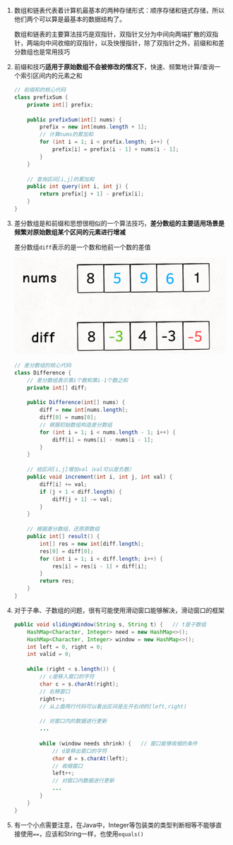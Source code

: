 1. 数组和链表代表着计算机最基本的两种存储形式：顺序存储和链式存储，所以他们两个可以算是最基本的数据结构了。

   数组和链表的主要算法技巧是双指针，双指针又分为中间向两端扩散的双指针，两端向中间收缩的双指针，以及快慢指针，除了双指针之外，前缀和和差分数组也是常用技巧

2. 前缀和技巧**适用于原始数组不会被修改的情况下**，快速、频繁地计算/查询一个索引区间内的元素之和

   ```java
   // 前缀和的核心代码
   class prefixSum {
       private int[] prefix;
       
       public prefixSum(int[] nums) {
           prefix = new int[nums.length + 1];
           // 计算nums的累加和
           for (int i = 1; i < prefix.length; i++) {
               prefix[i] = prefix[i - 1] + nums[i - 1];
           }
       }
       
       // 查询区间[i,j]的累加和
       public int query(int i, int j) {
           return prefix[j + 1] - prefix[i];
       }
   }
   ```

   

3. 差分数组是和前缀和思想很相似的一个算法技巧，**差分数组的主要适用场景是频繁对原始数组某个区间的元素进行增减**

   差分数组`diff`表示的是一个数和他前一个数的差值

   <img src="image/image-20211123112958208.png" style="zoom:80%;" />

   ```java
   // 差分数组的核心代码
   class Difference {
       // 差分数组表示第i个数和第i-1个数之和
       private int[] diff;
       
       public Difference(int[] nums) {
           diff = new int[nums.length];
           diff[0] = nums[0];
           // 根据初始数组构造差分数组
           for (int i = 1; i < nums.length - 1; i++) {
               diff[i] = nums[i] - nums[i - 1];
           }
       }
       
       // 给区间[i,j]增加val（val可以是负数）
       public void increment(int i, int j, int val) {
           diff[i] += val;
           if (j + 1 < diff.length) {
               diff[j + 1] -= val;
           }
       }
       
       // 根据差分数组，还原原数组
       public int[] result() {
           int[] res = new int[diff.length];
           res[0] = diff[0];
           for (int i = 1; i < diff.length; i++) {
               res[i] = res[i - 1] + diff[i];
           }
           return res;
       }
   }
   ```

   

   

4. 对于子串、子数组的问题，很有可能使用滑动窗口能够解决，滑动窗口的框架

   ```java
   public void slidingWindow(String s, String t) {   // t是子数组
       HashMap<Character, Integer> need = new HashMap<>();
       HashMap<Character, Integer> window = new HashMap<>();
       int left = 0, right = 0;
       int valid = 0;
       
       while (right < s.length()) {
           // c是移入窗口的字符
           char c = s.charAt(right);
           // 右移窗口
           right++;    
           // 从上面两行代码可以看出区间是左开右闭的[left,right)
           
           // 对窗口内的数据进行更新
           ...
               
           while (window needs shrink) {   // 窗口能够收缩的条件
               // d是移出窗口的字符
               char d = s.charAt(left);
               // 收缩窗口
               left++;
               // 对窗口内数据进行更新
               ...
           }    
       }
   }
   ```



5. 有一个小点需要注意，在Java中，Integer等包装类的类型判断相等不能够直接使用`==`，应该和String一样，也使用`equals()`

